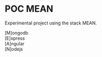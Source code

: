 POC MEAN
===

Experimental project using the stack MEAN.

[M]ongodb  
[E]xpress  
[A]ngular  
[N]odejs
